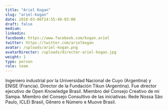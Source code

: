 ```yaml
---
title: "Ariel Kogan"
slug: "ariel-kogan"
date: 2018-03-06T14:55:48-03:00
draft: false
medium:
linkedin:
facebook: https://www.facebook.com/kogan.ariel
twitter: https://twitter.com/arielkogan
avatar: /uploads/ariel-kogan.png
avatarDirector: /uploads/director-ariel-kogan.jpg
weight: 1
type: person
role: team
---
```


Ingeniero industrial por la Universidad Nacional de Cuyo (Argentina) y ENISE (Francia). Director de la Fundación Tikun (Argentina). Fue director ejecutivo de Open Knowledge Brasil. Miembro del Consejo Creativo de mi Sampa. Miembro del Consejo Consultivo de las iniciativas: Rede Nossa São Paulo, ICLEI Brasil, Gênero e Número e Muove Brasil.
